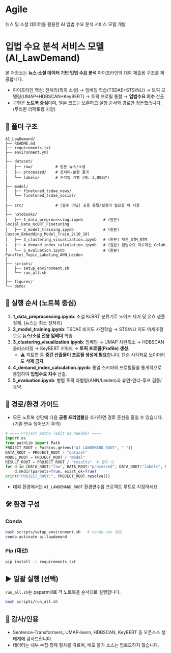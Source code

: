 # Agile
뉴스 및 소셜 데이터를 활용한 AI 입법 수요 분석 서비스 모델 개발

# 입법 수요 분석 서비스 모델 (AI_LawDemand)

본 저장소는 **뉴스·소셜 데이터 기반 입법 수요 분석** 파이프라인의 대회 제출용 구조를 제공합니다.
- 파이프라인 핵심: 전처리(특히 소셜) → 임베딩 학습(TSDAE+STS/NLI) → 토픽 모델링(UMAP+HDBSCAN+KeyBERT) → 토픽 프로필 통합 → **입법수요 지수** 산출
- 구현은 **노트북 중심**이며, 원본 코드는 보존하고 실행 순서와 경로만 정돈했습니다. (무리한 리팩토링 지양)

## 📁 폴더 구조
```
AI_LawDemand/
├── README.md
├── requirements.txt
├── environment.yml
│
├── dataset/
│   ├── raw/          # 원본 뉴스/소셜
│   ├── processed/    # 전처리·분할 결과
│   └── labels/       # 수작업 라벨 (예: 2,000건)
│
├── model/
│   ├── finetuned_tsdae_news/
│   └── finetuned_tsdae_social/
│
├── src/              # (필수 아님) 공용 유틸/설정이 필요할 때 사용
│
├── notebooks/
│   ├── 1_data_preprocessing.ipynb         # (원본) Social_Data_KcBRT_Finetuning
│   ├── 2_model_training.ipynb             # (원본) Custom_Embedding_Model_Train_2(10_10)
│   ├── 3_clustering_visualization.ipynb   # (원본) 채훈_STM_NTM
│   ├── 4_demand_index_calculation.ipynb   # (원본) 입법수요_지수계산_Colab
│   └── 5_evaluation.ipynb                 # (원본) Parallel_Topic_Labeling_ANN_Leiden
│
├── scripts/
│   ├── setup_environment.sh
│   └── run_all.sh
│
├── figures/
└── demo/
```

## 🚀 실행 순서 (노트북 중심)
1. **1_data_preprocessing.ipynb**: 소셜 KcBRT 분류기로 노이즈 제거 및 유효 샘플 정제. (뉴스는 최소 전처리)
2. **2_model_training.ipynb**: TSDAE 비지도 사전학습 → STS/NLI 지도 미세조정으로 **뉴스/소셜 전용 임베더** 학습.
3. **3_clustering_visualization.ipynb**: 임베딩 → UMAP 차원축소 → HDBSCAN 클러스터링 → KeyBERT 키워드 → **토픽 프로필(Profile) 생성**.
   - ⚠️ 히트맵 등 **중간 산출물이 프로필 생성에 필요**합니다. 단순 시각화로 보이더라도 **삭제 금지**.
4. **4_demand_index_calculation.ipynb**: 통일 스키마의 프로필들을 통계적으로 통합하여 **입법수요 지수** 산출.
5. **5_evaluation.ipynb**: 병렬 토픽 라벨링(ANN/Leiden)과 휴먼-인더-루프 검증/요약.

## 🧩 경로/환경 가이드
- 모든 노트북 상단에 다음 **공통 프리앰블**을 추가하면 경로 혼선을 줄일 수 있습니다. (기존 변수 덮어쓰기 주의)
```python
# ==== Project paths (edit as needed) ====
import os
from pathlib import Path
PROJECT_ROOT = Path(os.getenv("AI_LAWDEMAND_ROOT", "."))
DATA_ROOT = PROJECT_ROOT / "dataset"
MODEL_ROOT = PROJECT_ROOT / "model"
RESULT_ROOT = PROJECT_ROOT / "results"  # 필요 시
for d in [DATA_ROOT/"raw", DATA_ROOT/"processed", DATA_ROOT/"labels", MODEL_ROOT]:
    d.mkdir(parents=True, exist_ok=True)
print("PROJECT_ROOT:", PROJECT_ROOT.resolve())
```
- 대회 환경에서는 `AI_LAWDEMAND_ROOT` 환경변수를 프로젝트 루트로 지정하세요.

## 🛠️ 환경 구성
### Conda
```bash
bash scripts/setup_environment.sh   # conda env 생성
conda activate ai-lawdemand
```

### Pip (대안)
```bash
pip install -r requirements.txt
```

## ▶️ 일괄 실행 (선택)
`run_all.sh`는 papermill로 각 노트북을 순서대로 실행합니다.
```bash
bash scripts/run_all.sh
```

## 📑 감사/인용
- Sentence-Transformers, UMAP-learn, HDBSCAN, KeyBERT 등 오픈소스 생태계에 감사드립니다.
- 데이터는 내부 수집·정제 절차를 따르며, 배포 불가 소스는 업로드하지 않습니다.

